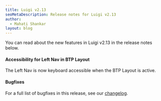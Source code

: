 ```yaml
---
title: Luigi v2.13
seoMetaDescription: Release notes for Luigi v2.13
author:
  - Mahati Shankar
layout: blog
---
```


You can read about the new features in Luigi v2.13 in the release notes below.

<!-- Excerpt -->


#### Accessibility for Left Nav in BTP Layout

The Left Nav is now keyboard accessible when the BTP Layout is active.



#### Bugfixes

For a full list of bugfixes in this release, see our [changelog](https://github.com/SAP/luigi/blob/main/CHANGELOG.md).